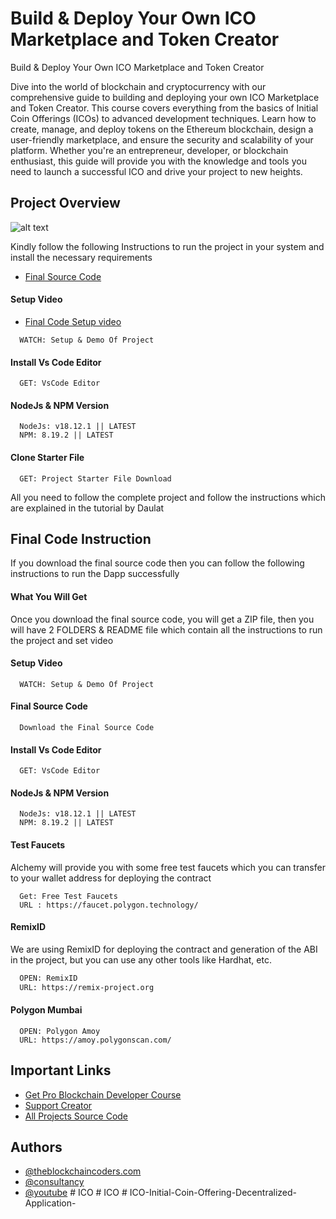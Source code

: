 # Build & Deploy Your Own ICO Marketplace and Token Creator

Build & Deploy Your Own ICO Marketplace and Token Creator

Dive into the world of blockchain and cryptocurrency with our comprehensive guide to building and deploying your own ICO Marketplace and Token Creator. This course covers everything from the basics of Initial Coin Offerings (ICOs) to advanced development techniques. Learn how to create, manage, and deploy tokens on the Ethereum blockchain, design a user-friendly marketplace, and ensure the security and scalability of your platform. Whether you're an entrepreneur, developer, or blockchain enthusiast, this guide will provide you with the knowledge and tools you need to launch a successful ICO and drive your project to new heights.

## Project Overview

![alt text](https://www.daulathussain.com/wp-content/uploads/2024/06/Build-Deploy-Your-Own-ICO-Marketplace-and-Token-Creator.jpg)

Kindly follow the following Instructions to run the project in your system and install the necessary requirements

- [Final Source Code](https://www.theblockchaincoders.com/sourceCode/build-and-deploy-blockchain-web3-tools:-next.js-solana-binance-solidity-and-ico-marketplace)

#### Setup Video

- [Final Code Setup video](https://youtu.be/0TwuL8V9zUE?si=UFuWkzh-DofBndjp)

```https://code.visualstudio.com/download
  WATCH: Setup & Demo Of Project
```

#### Install Vs Code Editor

```https://code.visualstudio.com/download
  GET: VsCode Editor
```

#### NodeJs & NPM Version

```https://nodejs.org/en/download
  NodeJs: v18.12.1 || LATEST
  NPM: 8.19.2 || LATEST
```

#### Clone Starter File

```https://github.com/daulathussain/Airdrop-Crypto-Starter-File
  GET: Project Starter File Download
```

All you need to follow the complete project and follow the instructions which are explained in the tutorial by Daulat

## Final Code Instruction

If you download the final source code then you can follow the following instructions to run the Dapp successfully

#### What You Will Get

Once you download the final source code, you will get a ZIP file, then you will have 2 FOLDERS & README file which contain all the instructions to run the project and set video

#### Setup Video

```https://code.visualstudio.com/download
  WATCH: Setup & Demo Of Project
```

#### Final Source Code

```https://www.theblockchaincoders.com/SourceCode
  Download the Final Source Code
```

#### Install Vs Code Editor

```https://code.visualstudio.com/download
  GET: VsCode Editor
```

#### NodeJs & NPM Version

```https://nodejs.org/en/download
  NodeJs: v18.12.1 || LATEST
  NPM: 8.19.2 || LATEST
```

#### Test Faucets

Alchemy will provide you with some free test faucets which you can transfer to your wallet address for deploying the contract

```https://faucet.polygon.technology/
  Get: Free Test Faucets
  URL : https://faucet.polygon.technology/
```

#### RemixID

We are using RemixID for deploying the contract and generation of the ABI in the project, but you can use any other tools like Hardhat, etc.

```https://remix-project.org
  OPEN: RemixID
  URL: https://remix-project.org
```

#### Polygon Mumbai

```https://amoy.polygonscan.com/
  OPEN: Polygon Amoy
  URL: https://amoy.polygonscan.com/
```

## Important Links

- [Get Pro Blockchain Developer Course](https://www.theblockchaincoders.com/pro-nft-marketplace)
- [Support Creator](https://bit.ly/Support-Creator)
- [All Projects Source Code](https://www.theblockchaincoders.com/SourceCode)

## Authors

- [@theblockchaincoders.com](https://www.theblockchaincoders.com/)
- [@consultancy](https://www.theblockchaincoders.com/consultancy)
- [@youtube](https://www.youtube.com/@daulathussain)
#   I C O  
 #   I C O  
 #   I C O - I n i t i a l - C o i n - O f f e r i n g - D e c e n t r a l i z e d - A p p l i c a t i o n -  
 
